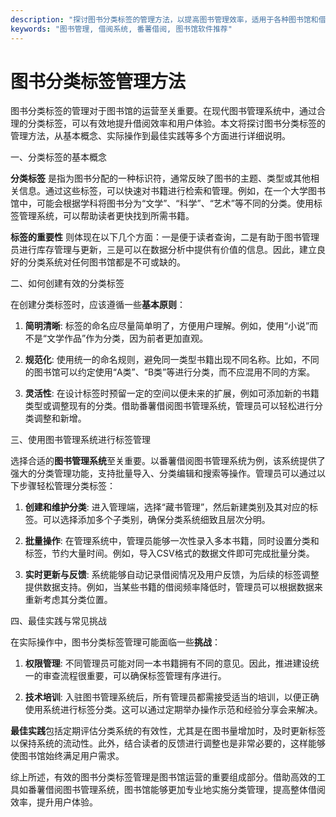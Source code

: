 ```yaml
---
description: "探讨图书分类标签的管理方法，以提高图书管理效率，适用于各种图书馆和借阅系统。"
keywords: "图书管理, 借阅系统, 番薯借阅, 图书馆软件推荐"
---
```

# 图书分类标签管理方法

图书分类标签的管理对于图书馆的运营至关重要。在现代图书管理系统中，通过合理的分类标签，可以有效地提升借阅效率和用户体验。本文将探讨图书分类标签的管理方法，从基本概念、实际操作到最佳实践等多个方面进行详细说明。

一、分类标签的基本概念

**分类标签** 是指为图书分配的一种标识符，通常反映了图书的主题、类型或其他相关信息。通过这些标签，可以快速对书籍进行检索和管理。例如，在一个大学图书馆中，可能会根据学科将图书分为“文学”、“科学”、“艺术”等不同的分类。使用标签管理系统，可以帮助读者更快找到所需书籍。

**标签的重要性** 则体现在以下几个方面：一是便于读者查询，二是有助于图书管理员进行库存管理与更新，三是可以在数据分析中提供有价值的信息。因此，建立良好的分类系统对任何图书馆都是不可或缺的。

二、如何创建有效的分类标签

在创建分类标签时，应该遵循一些**基本原则**：

1. **简明清晰**: 标签的命名应尽量简单明了，方便用户理解。例如，使用“小说”而不是“文学作品”作为分类，因为前者更加直观。
   
2. **规范化**: 使用统一的命名规则，避免同一类型书籍出现不同名称。比如，不同的图书馆可以约定使用“A类”、“B类”等进行分类，而不应混用不同的方案。

3. **灵活性**: 在设计标签时预留一定的空间以便未来的扩展，例如可添加新的书籍类型或调整现有的分类。借助番薯借阅图书管理系统，管理员可以轻松进行分类调整和新增。

三、使用图书管理系统进行标签管理

选择合适的**图书管理系统**至关重要。以番薯借阅图书管理系统为例，该系统提供了强大的分类管理功能，支持批量导入、分类编辑和搜索等操作。管理员可以通过以下步骤轻松管理分类标签：

1. **创建和维护分类**: 进入管理端，选择“藏书管理”，然后新建类别及其对应的标签。可以选择添加多个子类别，确保分类系统细致且层次分明。

2. **批量操作**: 在管理系统中，管理员能够一次性录入多本书籍，同时设置分类和标签，节约大量时间。例如，导入CSV格式的数据文件即可完成批量分类。

3. **实时更新与反馈**: 系统能够自动记录借阅情况及用户反馈，为后续的标签调整提供数据支持。例如，当某些书籍的借阅频率降低时，管理员可以根据数据来重新考虑其分类位置。

四、最佳实践与常见挑战

在实际操作中，图书分类标签管理可能面临一些**挑战**：

1. **权限管理**: 不同管理员可能对同一本书籍拥有不同的意见。因此，推进建设统一的审查流程很重要，可以确保标签管理有序进行。

2. **技术培训**: 入驻图书管理系统后，所有管理员都需接受适当的培训，以便正确使用系统进行标签分类。这可以通过定期举办操作示范和经验分享会来解决。

**最佳实践**包括定期评估分类系统的有效性，尤其是在图书量增加时，及时更新标签以保持系统的流动性。此外，结合读者的反馈进行调整也是非常必要的，这样能够使图书馆始终满足用户需求。

综上所述，有效的图书分类标签管理是图书馆运营的重要组成部分。借助高效的工具如番薯借阅图书管理系统，图书馆能够更加专业地实施分类管理，提高整体借阅效率，提升用户体验。
